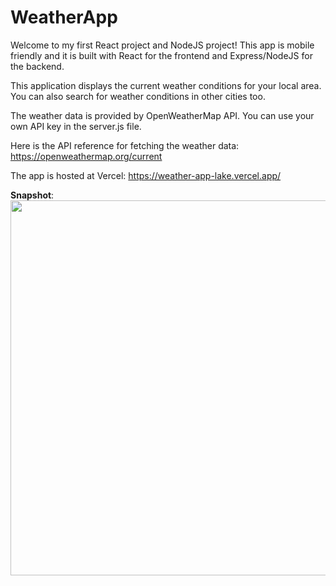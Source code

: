 # WeatherApp

Welcome to my first React project and NodeJS project! This app is mobile friendly and it is built with React for the frontend and Express/NodeJS for the backend.

This application displays the current weather conditions for your local area. You can also search for weather conditions in other cities too.

The weather data is provided by OpenWeatherMap API. You can use your own API key in the server.js file.

Here is the API reference for fetching the weather data: https://openweathermap.org/current

The app is hosted at Vercel: https://weather-app-lake.vercel.app/

<b>Snapshot</b>:
<img src="https://gyazo.com/cdfb2b9250189cf79530a7c020840ca3.gif" width="600" >
